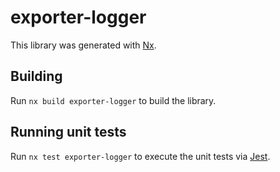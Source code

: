 # exporter-logger

This library was generated with [Nx](https://nx.dev).

## Building

Run `nx build exporter-logger` to build the library.

## Running unit tests

Run `nx test exporter-logger` to execute the unit tests via [Jest](https://jestjs.io).
